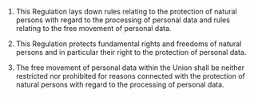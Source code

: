 1. This Regulation lays down rules relating to the protection of natural persons with regard to the processing of personal data and rules relating to the free movement of personal data.

2. This Regulation protects fundamental rights and freedoms of natural persons and in particular their right to the protection of personal data.

3. The free movement of personal data within the Union shall be neither restricted nor prohibited for reasons connected with the protection of natural persons with regard to the processing of personal data.
